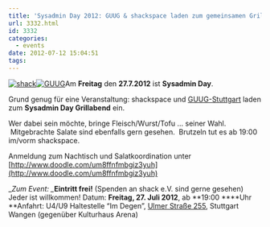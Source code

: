 ```yaml
---
title: 'Sysadmin Day 2012: GUUG & shackspace laden zum gemeinsamen Grillabend'
url: 3332.html
id: 3332
categories:
  - events
date: 2012-07-12 15:04:51
tags:
---
```


[![](https://blog.shackspace.de/wp-content/uploads/2012/06/shack.png "shack")](https://blog.shackspace.de/wp-content/uploads/2012/06/shack.png)[![](https://blog.shackspace.de/wp-content/uploads/2012/03/logo.png "GUUG")](https://blog.shackspace.de/wp-content/uploads/2012/03/logo.png)Am **Freitag** den **27.7.2012** ist **Sysadmin Day**.

Grund genug für eine Veranstaltung: shackspace und [GUUG-Stuttgart](http://www.guug.de/lokal/stuttgart) laden zum **Sysadmin Day Grillabend** ein.

Wer dabei sein möchte, bringe Fleisch/Wurst/Tofu ... seiner Wahl.  Mitgebrachte Salate sind ebenfalls gern gesehen.  Brutzeln tut es ab 19:00 im/vorm shackspace.

Anmeldung zum Nachtisch und Salatkoordination unter [http://www.doodle.com/um8ffnfmbgiz3yuh](http://www.doodle.com/um8ffnfmbgiz3yuh)

_<em>Zum Event:
_</em>**Eintritt frei!** (Spenden an shack e.V. sind gerne gesehen) Jeder ist willkommen!
Datum: **Freitag, 27\. Juli 2012**, ab **19:00 ****Uhr
**Anfahrt: U4/U9 Haltestelle “Im Degen”, [Ulmer Straße 255](https://blog.shackspace.de/?page_id=713), Stuttgart Wangen (gegenüber Kulturhaus Arena)
